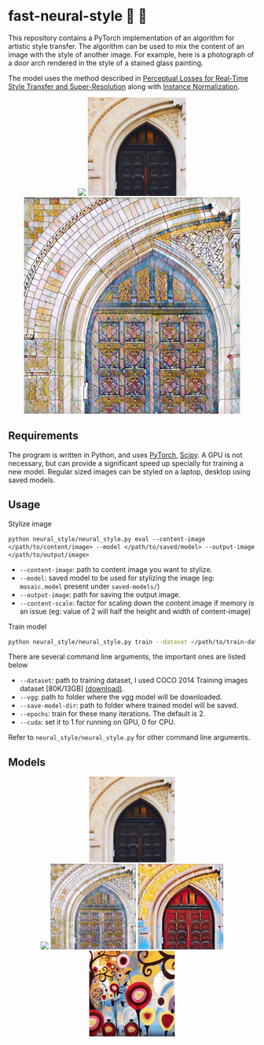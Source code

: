 # fast-neural-style :city_sunrise: :rocket:
This repository contains a PyTorch implementation of an algorithm for artistic style transfer. The algorithm can be used to mix the content of an image with the style of another image. For example, here is a photograph of a door arch rendered in the style of a stained glass painting.

The model uses the method described in [Perceptual Losses for Real-Time Style Transfer and Super-Resolution](https://arxiv.org/abs/1603.08155) along with [Instance Normalization](https://arxiv.org/pdf/1607.08022.pdf).

<p align="center">
    <img src="images/style-images/mosaic.jpg" height="200px">
    <img src="images/content-images/amber.jpg" height="200px">
    <img src="images/output-images/amber-mosaic.jpg" height="440px">
</p>

## Requirements
The program is written in Python, and uses [PyTorch](http://pytorch.org/), [Scipy](https://www.scipy.org). A GPU is not necessary, but can provide a significant speed up specially for training a new model. Regular sized images can be styled on a laptop, desktop using saved models.

## Usage
Stylize image
```
python neural_style/neural_style.py eval --content-image </path/to/content/image> --model </path/to/saved/model> --output-image </path/to/output/image>
```
* `--content-image`: path to content image you want to stylize.
* `--model`: saved model to be used for stylizing the image (eg: `mosaic.model` present under `saved-models/`)
* `--output-image`: path for saving the output image.
* `--content-scale`: factor for scaling down the content image if memory is an issue (eg: value of 2 will half the height and width of content-image)

Train model
```bash
python neural_style/neural_style.py train --dataset </path/to/train-dataset> --vgg </path/to/vgg/folder> --save-model-dir </path/to/save-models/folder> --epochs 2 --cuda 1
```

There are several command line arguments, the important ones are listed below
* `--dataset`: path to training dataset, I used COCO 2014 Training images dataset [80K/13GB] [(download)](http://mscoco.org/dataset/#download).
* `--vgg`: path to folder where the vgg model will be downloaded.
* `--save-model-dir`: path to folder where trained model will be saved.
* `--epochs`: train for these many iterations. The default is 2.
* `--cuda`: set it to 1 for running on GPU, 0 for CPU.

Refer to ``neural_style/neural_style.py`` for other command line arguments.

## Models

<div align='center'>
  <img src='images/content-images/amber.jpg' height="174px">
</div>

<div align='center'>
  <img src='images/style-images/mosaic.jpg' height="174px">
  <img src='images/output-images/amber-mosaic.jpg' height="174px">
  <img src='images/output-images/amber-candy.jpg' height="174px">
  <img src='images/style-images/candy.jpg' height="174px">
</div>
